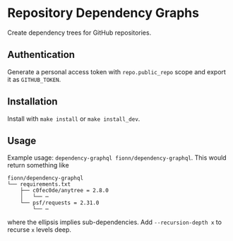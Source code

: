 # Repository Dependency Graphs

Create dependency trees for GitHub repositories.

## Authentication

Generate a personal access token with `repo.public_repo` scope and export it as `GITHUB_TOKEN`.

## Installation

Install with `make install` or `make install_dev`.

## Usage

Example usage: `dependency-graphql fionn/dependency-graphql`. This would return something like

```
fionn/dependency-graphql
└── requirements.txt
    ├── c0fec0de/anytree = 2.8.0
    │   └── ⋯
    └── psf/requests = 2.31.0
        └── ⋯
```

where the ellipsis implies sub-dependencies. Add `--recursion-depth x` to recurse `x` levels deep.
